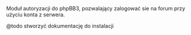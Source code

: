 Moduł autoryzacji do phpBB3, pozwalający zalogować sie na forum przy użyciu konta z serwera.

@todo stworzyć dokumentację do instalacji
